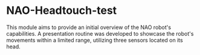 # NAO-Headtouch-test
This module aims to provide an initial overview of the NAO robot's capabilities. A presentation routine was developed to showcase the robot's movements within a limited range, utilizing three sensors located on its head.
